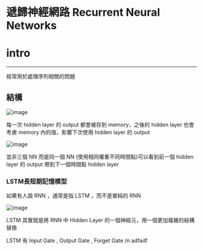 遞歸神經網路 Recurrent Neural Networks
=============

# intro
-------------
<p>經常用於處理序列相關的問題</p>

## 結構

![image](https://github.com/cbc106013/DL-Study-Notes/blob/master/Recurrent_Neural_Networks/rnn1.jpg)

<p>每一次 hidden layer 的 output 都會被存到 memory，之後的 hidden layer 也會考慮 memory 內的值，影響下次使用 hidden layer 的 output</p>

![image](https://github.com/cbc106013/DL-Study-Notes/blob/master/Recurrent_Neural_Networks/rnn2.jpg)

<p>並非三個 NN 而是同一個 NN (使用相同權重不同時間點)可以看到前一個 hidden layer 的 output 帶到下一個時間點 hidden layer</p>

### LSTM長短期記憶模型

<p>如果有人說 RNN ，通常是指 LSTM ，而不是單純的 RNN</p>

![image](https://github.com/cbc106013/DL-Study-Notes/blob/master/Recurrent_Neural_Networks/rnn.jpg)

<p>LSTM 其實就是將 RNN 中 Hidden Layer 的一個神經元，用一個更加複雜的結構替換</p>

<p>LSTM 有 Input Gate , Output Gate , Forget Gate /n
  adfadf</p>
